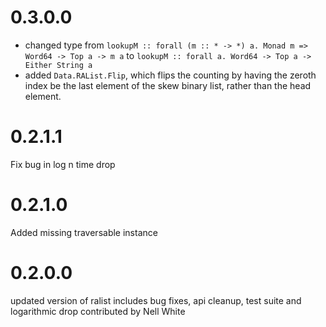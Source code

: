 # 0.3.0.0
* changed type from
  `lookupM :: forall (m :: * -> *) a. Monad m => Word64 -> Top a -> m a` to `lookupM :: forall a. Word64 -> Top a -> Either String a`
* added `Data.RAList.Flip`, which flips the counting by having the zeroth index be the last element of the skew binary list,
rather than the head element.

# 0.2.1.1
Fix bug in log n time drop

# 0.2.1.0
Added missing traversable instance

# 0.2.0.0
updated version of ralist
includes bug fixes, api cleanup,
test suite and logarithmic drop contributed by Nell White
